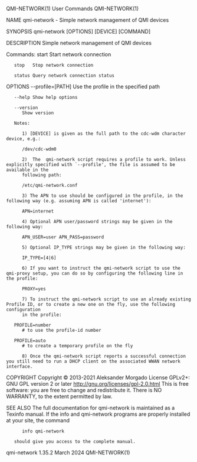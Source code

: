 QMI-NETWORK(1)								 User Commands								QMI-NETWORK(1)

NAME
       qmi-network - Simple network management of QMI devices

SYNOPSIS
       qmi-network [OPTIONS] [DEVICE] [COMMAND]

DESCRIPTION
       Simple network management of QMI devices

   Commands:
       start  Start network connection

       stop   Stop network connection

       status Query network connection status

OPTIONS
       --profile=[PATH]
	      Use the profile in the specified path

       --help Show help options

       --version
	      Show version

       Notes:

	      1) [DEVICE] is given as the full path to the cdc-wdm character device, e.g.:

	      /dev/cdc-wdm0

	      2)  The  qmi-network script requires a profile to work. Unless explicitly specified with `--profile', the file is assumed to be available in the
	      following path:

	      /etc/qmi-network.conf

	      3) The APN to use should be configured in the profile, in the following way (e.g. assuming APN is called 'internet'):

	      APN=internet

	      4) Optional APN user/password strings may be given in the following way:

	      APN_USER=user APN_PASS=password

	      5) Optional IP_TYPE strings may be given in the following way:

	      IP_TYPE=[4|6]

	      6) If you want to instruct the qmi-network script to use the qmi-proxy setup, you can do so by configuring the following line in the profile:

	      PROXY=yes

	      7) To instruct the qmi-network script to use an already existing Profile ID, or to create a new one on the fly, use the following	 configuration
	      in the profile:

       PROFILE=number
	      # to use the profile-id number

       PROFILE=auto
	      # to create a temporary profile on the fly

	      8) Once the qmi-network script reports a successful connection you still need to run a DHCP client on the associated WWAN network interface.

COPYRIGHT
       Copyright © 2013-2021 Aleksander Morgado License GPLv2+: GNU GPL version 2 or later <http://gnu.org/licenses/gpl-2.0.html>
       This is free software: you are free to change and redistribute it.  There is NO WARRANTY, to the extent permitted by law.

SEE ALSO
       The  full  documentation	 for qmi-network is maintained as a Texinfo manual.  If the info and qmi-network programs are properly installed at your site,
       the command

	      info qmi-network

       should give you access to the complete manual.

qmi-network 1.35.2							  March 2024								QMI-NETWORK(1)

